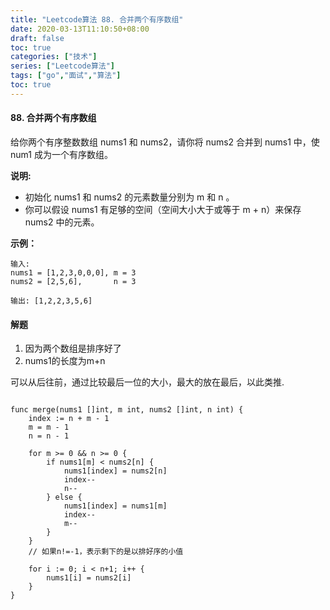 ```yaml
---
title: "Leetcode算法 88. 合并两个有序数组"
date: 2020-03-13T11:10:50+08:00
draft: false
toc: true
categories: ["技术"]
series: ["Leetcode算法"]
tags: ["go","面试","算法"]
toc: true
---
```


#### 88. 合并两个有序数组

给你两个有序整数数组 nums1 和 nums2，请你将 nums2 合并到 nums1 中，使 num1 成为一个有序数组。

**说明:**
- 初始化 nums1 和 nums2 的元素数量分别为 m 和 n 。
- 你可以假设 nums1 有足够的空间（空间大小大于或等于 m + n）来保存 nums2 中的元素。

**示例：**

``` golang
输入:
nums1 = [1,2,3,0,0,0], m = 3
nums2 = [2,5,6],       n = 3

输出: [1,2,2,3,5,6]

```

#### 解题

1. 因为两个数组是排序好了
2. nums1的长度为m+n

可以从后往前，通过比较最后一位的大小，最大的放在最后，以此类推.

``` golang

func merge(nums1 []int, m int, nums2 []int, n int) {
	index := n + m - 1
	m = m - 1
	n = n - 1

	for m >= 0 && n >= 0 {
		if nums1[m] < nums2[n] {
			nums1[index] = nums2[n]
			index--
			n--
		} else {
			nums1[index] = nums1[m]
			index--
			m--
		}
	}
	// 如果n!=-1，表示剩下的是以排好序的小值

	for i := 0; i < n+1; i++ {
		nums1[i] = nums2[i]
	}
}
```